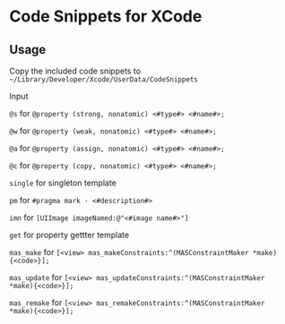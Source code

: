 # Code Snippets for XCode


## Usage 

Copy the included code snippets to `~/Library/Developer/Xcode/UserData/CodeSnippets`

Input

`@s` for `@property (strong, nonatomic) <#type#> <#name#>;`

`@w` for `@property (weak, nonatomic) <#type#> <#name#>;`

`@a` for `@property (assign, nonatomic) <#type#> <#name#>;`

`@c` for `@property (copy, nonatomic) <#type#> <#name#>;`

`single` for singleton template

`pm` for `#pragma mark - <#description#>`

`imn` for `[UIImage imageNamed:@"<#image name#>"]`

`get` for property gettter template

`mas_make` for `[<view> mas_makeConstraints:^(MASConstraintMaker *make){<code>}];`

`mas_update` for `[<view> mas_updateConstraints:^(MASConstraintMaker *make){<code>}];`

`mas_remake` for `[<view> mas_remakeConstraints:^(MASConstraintMaker *make){<code>}];`

